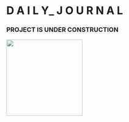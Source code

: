 # D A I L Y_ J O U R N A L


<h3> PROJECT IS UNDER CONSTRUCTION </h3>

<img width="200" src="image/construction.png" ></img>
